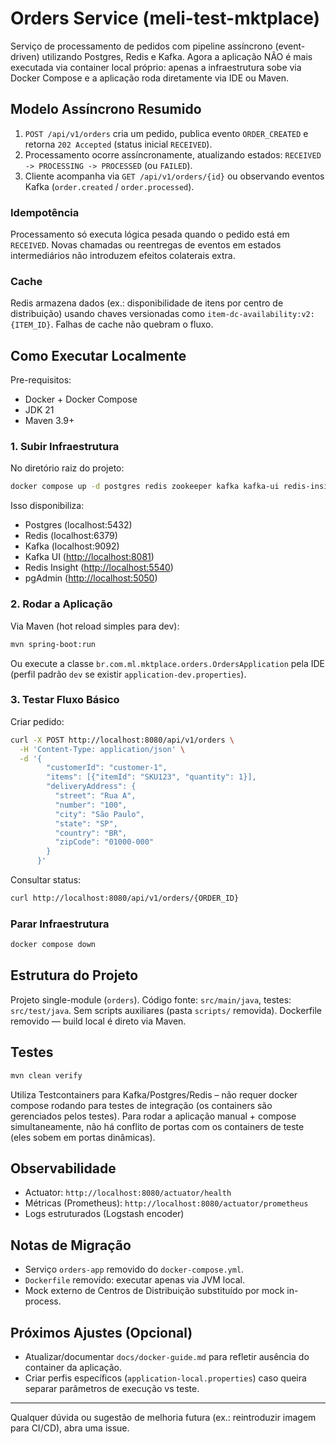 # Orders Service (meli-test-mktplace)

Serviço de processamento de pedidos com pipeline assíncrono (event-driven) utilizando Postgres, Redis e Kafka. Agora a aplicação NÃO é mais executada via container local próprio: apenas a infraestrutura sobe via Docker Compose e a aplicação roda diretamente via IDE ou Maven.

## Modelo Assíncrono Resumido

1. `POST /api/v1/orders` cria um pedido, publica evento `ORDER_CREATED` e retorna `202 Accepted` (status inicial `RECEIVED`).
2. Processamento ocorre assíncronamente, atualizando estados: `RECEIVED -> PROCESSING -> PROCESSED` (ou `FAILED`).
3. Cliente acompanha via `GET /api/v1/orders/{id}` ou observando eventos Kafka (`order.created` / `order.processed`).

### Idempotência

Processamento só executa lógica pesada quando o pedido está em `RECEIVED`. Novas chamadas ou reentregas de eventos em estados intermediários não introduzem efeitos colaterais extra.

### Cache

Redis armazena dados (ex.: disponibilidade de itens por centro de distribuição) usando chaves versionadas como `item-dc-availability:v2:{ITEM_ID}`. Falhas de cache não quebram o fluxo.

## Como Executar Localmente

Pre-requisitos:

- Docker + Docker Compose
- JDK 21
- Maven 3.9+

### 1. Subir Infraestrutura

No diretório raiz do projeto:

```bash
docker compose up -d postgres redis zookeeper kafka kafka-ui redis-insight pgadmin
```

Isso disponibiliza:

- Postgres (localhost:5432)
- Redis (localhost:6379)
- Kafka (localhost:9092)
- Kafka UI ([http://localhost:8081](http://localhost:8081))
- Redis Insight ([http://localhost:5540](http://localhost:5540))
- pgAdmin ([http://localhost:5050](http://localhost:5050))

### 2. Rodar a Aplicação

Via Maven (hot reload simples para dev):

```bash
mvn spring-boot:run
```

Ou execute a classe `br.com.ml.mktplace.orders.OrdersApplication` pela IDE (perfil padrão `dev` se existir `application-dev.properties`).

### 3. Testar Fluxo Básico

Criar pedido:

```bash
curl -X POST http://localhost:8080/api/v1/orders \
  -H 'Content-Type: application/json' \
  -d '{
        "customerId": "customer-1",
        "items": [{"itemId": "SKU123", "quantity": 1}],
        "deliveryAddress": {
          "street": "Rua A",
          "number": "100",
          "city": "São Paulo",
          "state": "SP",
          "country": "BR",
          "zipCode": "01000-000"
        }
      }'
```

Consultar status:

```bash
curl http://localhost:8080/api/v1/orders/{ORDER_ID}
```

### Parar Infraestrutura

```bash
docker compose down
```

## Estrutura do Projeto

Projeto single-module (`orders`). Código fonte: `src/main/java`, testes: `src/test/java`. Sem scripts auxiliares (pasta `scripts/` removida). Dockerfile removido — build local é direto via Maven.

## Testes

```bash
mvn clean verify
```

Utiliza Testcontainers para Kafka/Postgres/Redis – não requer docker compose rodando para testes de integração (os containers são gerenciados pelos testes). Para rodar a aplicação manual + compose simultaneamente, não há conflito de portas com os containers de teste (eles sobem em portas dinâmicas).

## Observabilidade

- Actuator: `http://localhost:8080/actuator/health`
- Métricas (Prometheus): `http://localhost:8080/actuator/prometheus`
- Logs estruturados (Logstash encoder)

## Notas de Migração

- Serviço `orders-app` removido do `docker-compose.yml`.
- `Dockerfile` removido: executar apenas via JVM local.
- Mock externo de Centros de Distribuição substituído por mock in-process.

## Próximos Ajustes (Opcional)

- Atualizar/documentar `docs/docker-guide.md` para refletir ausência do container da aplicação.
- Criar perfis específicos (`application-local.properties`) caso queira separar parâmetros de execução vs teste.

---
Qualquer dúvida ou sugestão de melhoria futura (ex.: reintroduzir imagem para CI/CD), abra uma issue.

